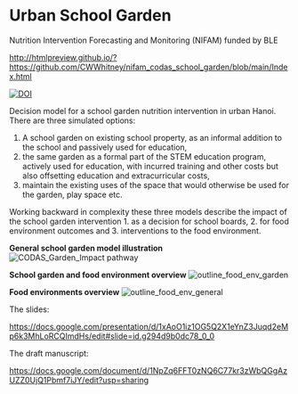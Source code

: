 # Urban School Garden 

Nutrition Intervention Forecasting and Monitoring (NIFAM) funded by BLE

http://htmlpreview.github.io/?https://github.com/CWWhitney/nifam_codas_school_garden/blob/main/Index.html

[![DOI](https://zenodo.org/badge/670414311.svg)](https://zenodo.org/doi/10.5281/zenodo.10931166)

Decision model for a school garden nutrition intervention in urban Hanoi. There are three simulated options: 
1. A school garden on existing school property, as an informal addition to the school and passively used for education, 
2. the same garden as a formal part of the STEM education program, actively used for education, with incurred training and other costs but also offsetting education and extracurricular costs,
3. maintain the existing uses of the space that would otherwise be used for the garden, play space etc. 

Working backward in complexity these three models describe the impact of the school garden intervention 1. as a decision for school boards, 2. for food environment outcomes and 3. interventions to the food environment.

**General school garden model illustration**
![CODAS_Garden_Impact pathway](https://github.com/CWWhitney/nifam_codas_school_garden/assets/19190662/65e3af17-bc53-4b58-8e00-3115925d928f)

**School garden and food environment overview**
![outline_food_env_garden](https://github.com/CWWhitney/nifam_codas_school_garden/assets/19190662/782db5d2-b48f-453b-a99f-e026da7c20ba)

**Food environments overview**
![outline_food_env_general](https://github.com/CWWhitney/nifam_codas_school_garden/assets/19190662/6275853f-beb2-4cf6-9772-24137fd27b6d)


The slides: 

https://docs.google.com/presentation/d/1xAoO1iz1OG5Q2X1eYnZ3Juqd2eMp6k3MhLoRCQImdHs/edit#slide=id.g294d9b0dc78_0_0

The draft manuscript: 

https://docs.google.com/document/d/1NpZq6FFT0zNQ6C77kr3zWbQGgAzUZZ0UjQ1Pbmf7iJY/edit?usp=sharing
